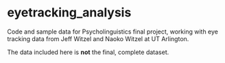 # eyetracking_analysis
Code and sample data for Psycholinguistics final project, working with eye tracking data from Jeff Witzel and Naoko Witzel at UT Arlington.

The data included here is **not** the final, complete dataset.

